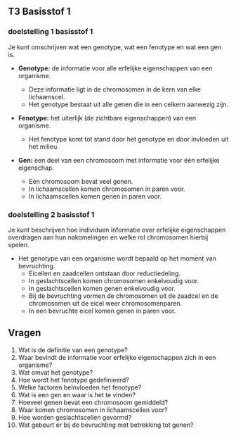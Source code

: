 ## T3 Basisstof 1

### **doelstelling 1 basisstof 1**

Je kunt omschrijven wat een genotype, wat een 
fenotype en wat een gen is.

- **Genotype:** de informatie voor alle erfelijke eigenschappen van een organisme.
  - Deze informatie ligt in de chromosomen in de kern van elke lichaamscel.
  - Het genotype bestaat uit alle genen die in een celkern aanwezig zijn.

- **Fenotype:** het uiterlijk (de zichtbare eigenschappen) van een organisme.
  - Het fenotype komt tot stand door het genotype en door invloeden uit het milieu.

- **Gen:** een deel van een chromosoom met informatie voor één erfelijke eigenschap.
  - Een chromosoom bevat veel genen.
  - In lichaamscellen komen chromosomen in paren voor.
  - In lichaamscellen komen genen in paren voor.

### **doelstelling 2 basisstof 1**

Je kunt beschrijven hoe individuen informatie over erfelijke eigenschappen overdragen aan hun nakomelingen en welke rol chromosomen hierbij spelen.

- Het genotype van een organisme wordt bepaald op het moment van bevruchting.
  - Eicellen en zaadcellen ontstaan door reductiedeling.
  - In geslachtscellen komen chromosomen enkelvoudig voor.
  - In geslachtscellen komen genen enkelvoudig voor.
  - Bij de bevruchting vormen de chromosomen uit de zaadcel en de chromosomen uit de eicel weer chromosomenparen.
  - In een bevruchte eicel komen genen in paren voor.

## Vragen
  
1. Wat is de definitie van een genotype?
2. Waar bevindt de informatie voor erfelijke eigenschappen zich in een organisme?
3. Wat omvat het genotype?
4. Hoe wordt het fenotype gedefinieerd?
5. Welke factoren beïnvloeden het fenotype?
6. Wat is een gen en waar is het te vinden?
7. Hoeveel genen bevat een chromosoom gemiddeld?
8. Waar komen chromosomen in lichaamscellen voor?
9. Hoe worden geslachtscellen gevormd?
10. Wat gebeurt er bij de bevruchting met betrekking tot genen?

<!--
## Antwoorden
1. Een genotype is de informatie voor alle erfelijke eigenschappen van een organisme.
2. De informatie voor erfelijke eigenschappen bevindt zich in de chromosomen in de kern van elke lichaamscel.
3. Het genotype omvat alle genen die in een celkern aanwezig zijn.
4. Het fenotype wordt gedefinieerd als het uiterlijk (de zichtbare eigenschappen) van een organisme.
5. Het fenotype komt tot stand door zowel het genotype als door invloeden uit het milieu.
6. Een gen is een deel van een chromosoom met informatie voor één erfelijke eigenschap. Het bevindt zich in de celkern.
7. Een chromosoom bevat veel genen, het exacte aantal kan variëren.
8. Chromosomen komen in paren voor in lichaamscellen.
9. Geslachtscellen worden gevormd door reductiedeling.
10. Bij de bevruchting vormen de chromosomen uit de zaadcel en de chromosomen uit de eicel weer chromosomenparen, waardoor genen in paren voorkomen in de bevruchte eicel.

-->



